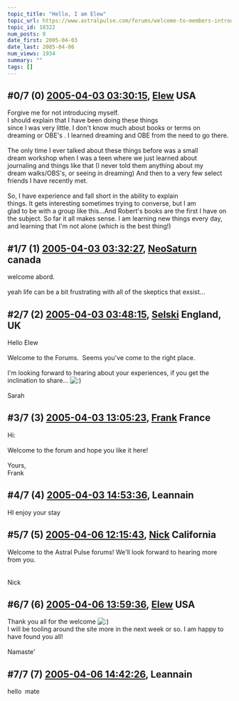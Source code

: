 ```yaml
---
topic_title: "Hello, I am Elew"
topic_url: https://www.astralpulse.com/forums/welcome-to-members-introductions!/hello-i-am-elew
topic_id: 18322
num_posts: 8
date_first: 2005-04-03
date_last: 2005-04-06
num_views: 1934
summary: ""
tags: []
---
```


## \#0/7 (0) [2005-04-03 03:30:15](https://www.astralpulse.com/forums/index.php?msg=158783), [Elew](https://www.astralpulse.com/forums/profile/?u=8756) USA ##
<section>
Forgive me for not introducing myself.
<br>
I should explain that I have been doing these things
<br>
since I was very little. I don't know much about books or terms on
<br>
dreaming or OBE's . I learned dreaming and OBE from the need to go there.
<br>
<br>
The only time I ever talked about these things before was a small
<br>
dream workshop when I was a teen where we just learned about
<br>
journaling and things like that (I never told them anything about my
<br>
dream walks/OBS's, or seeing in dreaming) And then to a very few select friends I have recently met.
<br>
<br>
So, I have experience and fall short in the ability to explain
<br>
things. It gets interesting sometimes trying to converse, but I am
<br>
glad to be with a group like this...And Robert's books are the first I have on the subject. So far it all makes sense. I am learning new things every day, and learning that I'm not alone (which is the best thing!)
</section>

## \#1/7 (1) [2005-04-03 03:32:27](https://www.astralpulse.com/forums/index.php?msg=158784), [NeoSaturn](https://www.astralpulse.com/forums/profile/?u=8341) canada ##
<section>
welcome abord.
<br>
<br>
yeah life can be a bit frustrating with all of the skeptics that exsist...
</section>

## \#2/7 (2) [2005-04-03 03:48:15](https://www.astralpulse.com/forums/index.php?msg=158786), [Selski](https://www.astralpulse.com/forums/profile/?u=6012) England, UK ##
<section>
Hello Elew
<br>
<br>
Welcome to the Forums.  Seems you've come to the right place.
<br>
<br>
I'm looking forward to hearing about your experiences, if you get the inclination to share...
<img alt=":)" class="smiley" src="https://www.astralpulse.com/forums/Smileys/fugue/smiley.png" title="Smiley"/>
<br>
<br>
Sarah
</section>

## \#3/7 (3) [2005-04-03 13:05:23](https://www.astralpulse.com/forums/index.php?msg=158806), [Frank](https://www.astralpulse.com/forums/profile/?u=359) France ##
<section>
Hi:
<br>
<br>
Welcome to the forum and hope you like it here!
<br>
<br>
Yours,
<br>
Frank
</section>

## \#4/7 (4) [2005-04-03 14:53:36](https://www.astralpulse.com/forums/index.php?msg=158817), Leannain  ##
<section>
HI enjoy your stay
</section>

## \#5/7 (5) [2005-04-06 12:15:43](https://www.astralpulse.com/forums/index.php?msg=159208), [Nick](https://www.astralpulse.com/forums/profile/?u=2080) California ##
<section>
Welcome to the Astral Pulse forums! We'll look forward to hearing more from you.
<br>
<br>
<br>
Nick
</section>

## \#6/7 (6) [2005-04-06 13:59:36](https://www.astralpulse.com/forums/index.php?msg=159212), [Elew](https://www.astralpulse.com/forums/profile/?u=8756) USA ##
<section>
Thank you all for the welcome
<img alt=":)" class="smiley" src="https://www.astralpulse.com/forums/Smileys/fugue/smiley.png" title="Smiley"/>
<br>
I will be tooling around the site more in the next week or so. I am happy to have found you all!
<br>
<br>
Namaste'
</section>

## \#7/7 (7) [2005-04-06 14:42:26](https://www.astralpulse.com/forums/index.php?msg=159217), Leannain  ##
<section>
hello  mate
</section>